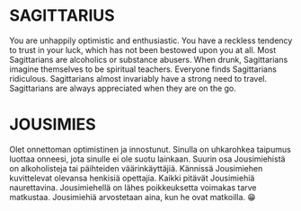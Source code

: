 
SAGITTARIUS
===========
You are unhappily optimistic and enthusiastic. You have a reckless tendency to trust in your luck, which has not been bestowed upon you at all. Most Sagittarians are alcoholics or substance abusers. When drunk, Sagittarians imagine themselves to be spiritual teachers. Everyone finds Sagittarians ridiculous. Sagittarians almost invariably have a strong need to travel. Sagittarians are always appreciated when they are on the go.


JOUSIMIES
=========
  
Olet onnettoman optimistinen ja innostunut. Sinulla on uhkarohkea taipumus luottaa onneesi, jota sinulle ei ole suotu lainkaan. Suurin osa Jousimiehistä on alkoholisteja tai päihteiden väärinkäyttäjiä. Kännissä Jousimiehen kuvittelevat olevansa henkisiä opettajia. Kaikki pitävät Jousimiehiä naurettavina. Jousimiehellä on lähes poikkeuksetta voimakas tarve matkustaa. Jousimiehiä arvostetaan aina, kun he ovat matkoilla. :grin:

<div id="image" align="center"/>
 
<script>
function randomIntFromInterval(min, max)
{
  return Math.floor(Math.random() * (max - min + 1) + min);
}
const images = ["failure.jpg",
                "ineptitude.jpg",
                "losing.jpg",
                "mediocrity.jpg",
                "mistakes.jpg",
                "pessimism.jpg",
                "procrastination.jpg",
                "stupidity.jpg",
                "apathy.jpg"];
const rndInt = randomIntFromInterval( 0, images.length-1 );
document.getElementById("image").innerHTML = "<img src='https://KH74.github.io/img/"+ images[rndInt] +"'/>";
</script>
